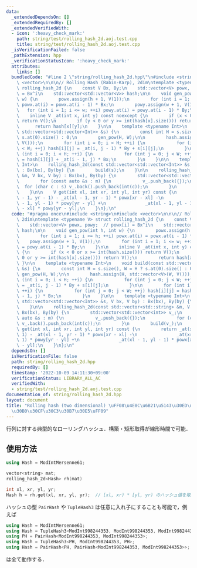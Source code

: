 ```yaml
---
data:
  _extendedDependsOn: []
  _extendedRequiredBy: []
  _extendedVerifiedWith:
  - icon: ':heavy_check_mark:'
    path: string/test/rolling_hash_2d.aoj.test.cpp
    title: string/test/rolling_hash_2d.aoj.test.cpp
  _isVerificationFailed: false
  _pathExtension: hpp
  _verificationStatusIcon: ':heavy_check_mark:'
  attributes:
    links: []
  bundledCode: "#line 2 \"string/rolling_hash_2d.hpp\"\n#include <string>\n#include\
    \ <vector>\n\n\n// Rolling Hash (Rabin-Karp), 2dim\ntemplate <typename V> struct\
    \ rolling_hash_2d {\n    const V Bx, By;\n    std::vector<V> powx, powy;  // powx[i]\
    \ = Bx^i\n    std::vector<std::vector<V>> hash;\n\n    void gen_pow(int h, int\
    \ w) {\n        powx.assign(h + 1, V(1));\n        for (int i = 1; i <= h; ++i)\
    \ powx.at(i) = powx.at(i - 1) * Bx;\n        powy.assign(w + 1, V(1));\n     \
    \   for (int i = 1; i <= w; ++i) powy.at(i) = powy.at(i - 1) * By;\n    }\n\n\
    \    inline V _at(int x, int y) const noexcept {\n        if (x < 0 or x >= int(hash.size()))\
    \ return V();\n        if (y < 0 or y >= int(hash[x].size())) return V();\n  \
    \      return hash[x][y];\n    }\n\n    template <typename Int>\n    void build(const\
    \ std::vector<std::vector<Int>> &s) {\n        const int H = s.size(), W = H ?\
    \ s.at(0).size() : 0;\n        gen_pow(H, W);\n\n        hash.assign(H, std::vector<V>(W,\
    \ V()));\n        for (int i = 0; i < H; ++i) {\n            for (int j = 0; j\
    \ < W; ++j) hash[i][j] = _at(i, j - 1) * By + s[i][j];\n        }\n\n        for\
    \ (int i = 0; i < H; ++i) {\n            for (int j = 0; j < W; ++j) hash[i][j]\
    \ = hash[i][j] + _at(i - 1, j) * Bx;\n        }\n    }\n\n    template <typename\
    \ Int>\n    rolling_hash_2d(const std::vector<std::vector<Int>> &s, V bx, V by)\
    \ : Bx(bx), By(by) {\n        build(s);\n    }\n\n    rolling_hash_2d(const std::vector<std::string>\
    \ &m, V bx, V by) : Bx(bx), By(by) {\n        std::vector<std::vector<int>> v_;\n\
    \        for (const auto &s : m) {\n            v_.push_back({});\n          \
    \  for (char c : s) v_.back().push_back(int(c));\n        }\n        build(v_);\n\
    \    }\n\n    V get(int xl, int xr, int yl, int yr) const {\n        return _at(xr\
    \ - 1, yr - 1) - _at(xl - 1, yr - 1) * powx[xr - xl] -\n               _at(xr\
    \ - 1, yl - 1) * powy[yr - yl] +\n               _at(xl - 1, yl - 1) * powx[xr\
    \ - xl] * powy[yr - yl];\n    }\n};\n"
  code: "#pragma once\n#include <string>\n#include <vector>\n\n\n// Rolling Hash (Rabin-Karp),\
    \ 2dim\ntemplate <typename V> struct rolling_hash_2d {\n    const V Bx, By;\n\
    \    std::vector<V> powx, powy;  // powx[i] = Bx^i\n    std::vector<std::vector<V>>\
    \ hash;\n\n    void gen_pow(int h, int w) {\n        powx.assign(h + 1, V(1));\n\
    \        for (int i = 1; i <= h; ++i) powx.at(i) = powx.at(i - 1) * Bx;\n    \
    \    powy.assign(w + 1, V(1));\n        for (int i = 1; i <= w; ++i) powy.at(i)\
    \ = powy.at(i - 1) * By;\n    }\n\n    inline V _at(int x, int y) const noexcept\
    \ {\n        if (x < 0 or x >= int(hash.size())) return V();\n        if (y <\
    \ 0 or y >= int(hash[x].size())) return V();\n        return hash[x][y];\n   \
    \ }\n\n    template <typename Int>\n    void build(const std::vector<std::vector<Int>>\
    \ &s) {\n        const int H = s.size(), W = H ? s.at(0).size() : 0;\n       \
    \ gen_pow(H, W);\n\n        hash.assign(H, std::vector<V>(W, V()));\n        for\
    \ (int i = 0; i < H; ++i) {\n            for (int j = 0; j < W; ++j) hash[i][j]\
    \ = _at(i, j - 1) * By + s[i][j];\n        }\n\n        for (int i = 0; i < H;\
    \ ++i) {\n            for (int j = 0; j < W; ++j) hash[i][j] = hash[i][j] + _at(i\
    \ - 1, j) * Bx;\n        }\n    }\n\n    template <typename Int>\n    rolling_hash_2d(const\
    \ std::vector<std::vector<Int>> &s, V bx, V by) : Bx(bx), By(by) {\n        build(s);\n\
    \    }\n\n    rolling_hash_2d(const std::vector<std::string> &m, V bx, V by) :\
    \ Bx(bx), By(by) {\n        std::vector<std::vector<int>> v_;\n        for (const\
    \ auto &s : m) {\n            v_.push_back({});\n            for (char c : s)\
    \ v_.back().push_back(int(c));\n        }\n        build(v_);\n    }\n\n    V\
    \ get(int xl, int xr, int yl, int yr) const {\n        return _at(xr - 1, yr -\
    \ 1) - _at(xl - 1, yr - 1) * powx[xr - xl] -\n               _at(xr - 1, yl -\
    \ 1) * powy[yr - yl] +\n               _at(xl - 1, yl - 1) * powx[xr - xl] * powy[yr\
    \ - yl];\n    }\n};\n"
  dependsOn: []
  isVerificationFile: false
  path: string/rolling_hash_2d.hpp
  requiredBy: []
  timestamp: '2022-10-09 14:11:30+09:00'
  verificationStatus: LIBRARY_ALL_AC
  verifiedWith:
  - string/test/rolling_hash_2d.aoj.test.cpp
documentation_of: string/rolling_hash_2d.hpp
layout: document
title: "Rolling hash (two dimensional) \uFF08\u4E8C\u6B21\u5143\u30ED\u30FC\u30EA\u30F3\
  \u30B0\u30CF\u30C3\u30B7\u30E5\uFF09"
---
```


行列に対する典型的なローリングハッシュ．構築・矩形取得が線形時間で可能．

## 使用方法

```cpp
using Hash = ModIntMersenne61;

vector<string> mat;
rolling_hash_2d<Hash> rh(mat)

int xl, xr, yl, yr;
Hash h = rh.get(xl, xr, yl, yr);  // [xl, xr) * [yl, yr) のハッシュ値を取得する
```

ハッシュの型 `PairHash` や `TupleHash3` は任意に入れ子にすることも可能で，例えば

```cpp
using Hash = ModIntMersenne61;
using Hash = TupleHash3<ModInt998244353, ModInt998244353, ModInt998244353>;
using PH = PairHash<ModInt998244353, ModInt998244353>;
using Hash = TupleHash3<PH, ModInt998244353, PH>;
using Hash = PairHash<PH, PairHash<ModInt998244353, ModInt998244353>>;
```

は全て動作する．
